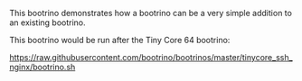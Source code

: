 This bootrino demonstrates how a bootrino can be a very simple addition to an existing bootrino.

This bootrino would be run after the Tiny Core 64 bootrino:

https://raw.githubusercontent.com/bootrino/bootrinos/master/tinycore_ssh_nginx/bootrino.sh
